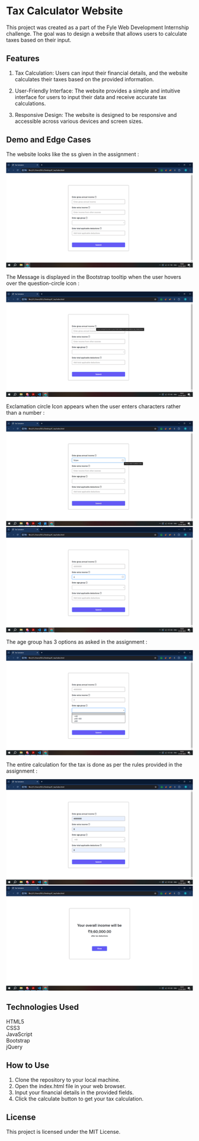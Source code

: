 
# Tax Calculator Website

This project was created as a part of the Fyle Web Development Internship challenge. The goal was to design a website that allows users to calculate taxes based on their input.


## Features

1) Tax Calculation: Users can input their financial details, and the website calculates their taxes based on the provided information.

2) User-Friendly Interface: The website provides a simple and intuitive interface for users to input their data and receive accurate tax calculations.

3) Responsive Design: The website is designed to be responsive and accessible across various devices and screen sizes.

## Demo and Edge Cases

The website looks like the ss given in the assignment :

![SS1](Images/Screenshot_(4606).png)

The Message is displayed in the Bootstrap tooltip when the user hovers over the question-circle icon :

![SS1](Images/Screenshot_(4609).png)

Exclamation circle Icon appears when the user enters characters rather than a number : 

![SS1](Images/Screenshot_(4610).jpg)
![SS1](Images/Screenshot_(4617).png)

The age group has 3 options as asked in the assignment :

![SS1](Images/Screenshot_(4618).png)

The entire calculation for the tax is done as per the rules provided in the assignment :

![SS1](Images/Screenshot_(4620).png)
![SS1](Images/Screenshot_(4621).png)

## Technologies Used
HTML5  
CSS3  
JavaScript  
Bootstrap  
jQuery
## How to Use

1) Clone the repository to your local machine.  
2) Open the index.html file in your web browser.  
3) Input your financial details in the provided fields.  
4) Click the calculate button to get your tax calculation.
## License
This project is licensed under the MIT License.
